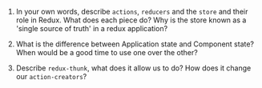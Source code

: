 1. In your own words, describe `actions`, `reducers` and the `store` and their role in Redux. What does each piece do? Why is the store known as a 'single source of truth' in a redux application?

2. What is the difference between Application state and Component state? When would be a good time to use one over the other?
3. Describe `redux-thunk`, what does it allow us to do? How does it change our `action-creators`?